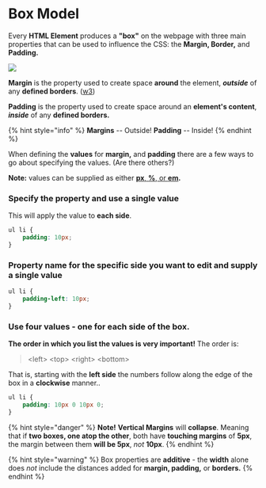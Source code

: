 # Box Model

Every **HTML Element** produces a **"box"** on the webpage with three main properties that can be used to influence the CSS: the **Margin, Border,** and **Padding.** 

![](https://media.discordapp.net/attachments/617711227040301064/641499143860125706/1_6DrszcyPybYDGziiS9CWdg.png?width=400&height=228)

**Margin** is the property used to create space **around** the element, _**outside**_ of any **defined borders**. \([w3](https://www.w3schools.com/css/css_margin.asp)\)

**Padding** is the property used to create space around an **element's content**, _**inside**_ of any **defined borders.**

{% hint style="info" %}
**Margins** -- Outside! **Padding** -- Inside!
{% endhint %}

When defining the **values** for **margin,** and **padding** there are a few ways to go about specifying the values. \(Are there others?\)

**Note:** values can be supplied as either [**px**, **%**, or **em**](https://www.w3schools.com/cssref/css_units.asp)**.**

### Specify the property and use a **single value**

This will apply the value to **each side**.

```css
ul li {
    padding: 10px;
}
```

### Property name for the **specific side** you want to edit and supply **a single value**

```css
ul li {
    padding-left: 10px;
}
```

### Use **four values** - one for each side of the box.

**The order in which you list the values is very important!** The order is:

> &lt;left&gt; &lt;top&gt; &lt;right&gt; &lt;bottom&gt;

That is, starting with the **left side** the numbers follow along the edge of the box in a **clockwise** manner..

```css
ul li {
    padding: 10px 0 10px 0;
}
```

{% hint style="danger" %}
**Note!** **Vertical Margins** will **collapse**. Meaning that if **two boxes, one atop the other**, both have **touching margins** of **5px**, the margin between them **will be 5px**, _not_ **10px**.
{% endhint %}

{% hint style="warning" %}
Box properties are **additive** - the **width** alone does _not_ include the distances added for **margin, padding,** or **borders.**
{% endhint %}

